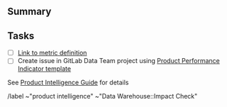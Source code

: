 <!--
Performance Indicator Metric issues are used for adding, updating, or removing performance indicator type in Service Ping metrics.

Please title your issue with the following format: "{action}(Add|Update|Remove) Metric name as performance indicator"

Example of title: "Add static_site_editor_views as gmau"

-->

## Summary

<!--
Summary of the changes
-->

## Tasks

- [ ] [Link to metric definition]()
- [ ] Create issue in GitLab Data Team project using [Product Performance Indicator template](https://gitlab.com/gitlab-data/analytics/-/issues/new?issuable_template=Product%20Performance%20Indicator%20Template)

See [Product Intelligence Guide](https://docs.gitlab.com/ee/development/service_ping/performance_indicator_metrics.html) for details

/label ~"product intelligence" ~"Data Warehouse::Impact Check"
